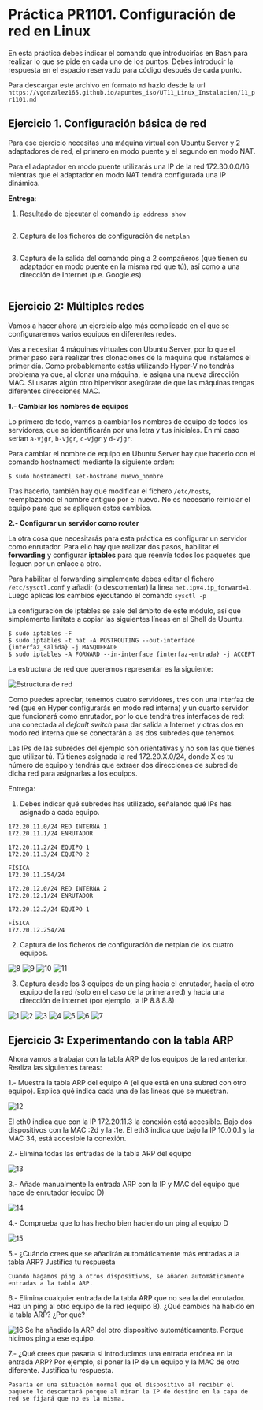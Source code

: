# Práctica PR1101. Configuración de red en Linux

En esta práctica debes indicar el comando que introducirías en Bash para realizar lo que se pide en cada uno de los puntos. Debes introducir la respuesta en el espacio reservado para código después de cada punto.

Para descargar este archivo en formato `md` hazlo desde la url `https://vgonzalez165.github.io/apuntes_iso/UT11_Linux_Instalacion/11_pr1101.md`


## Ejercicio 1. Configuración básica de red

Para ese ejercicio necesitas una máquina virtual con Ubuntu Server y 2 adaptadores de red, el primero en modo puente y el segundo en modo NAT.

Para el adaptador en modo puente utilizarás una IP de la red 172.30.0.0/16 mientras que el adaptador en modo NAT tendrá configurada una IP dinámica.

**Entrega**:
1. Resultado de ejecutar el comando `ip address show`

```

```

2. Captura de los ficheros de configuración de `netplan`

```

```

3. Captura de la salida del comando ping a 2 compañeros (que tienen su adaptador en modo puente en la misma red que tú), así como a una dirección de Internet (p.e. Google.es)

```

```

## Ejercicio 2: Múltiples redes

Vamos a hacer ahora un ejercicio algo más complicado en el que se configuraremos varios equipos en diferentes redes.

Vas a necesitar 4 máquinas virtuales con Ubuntu Server, por lo que el primer paso será realizar tres clonaciones de la máquina que instalamos el primer día. Como probablemente estás utilizando Hyper-V no tendrás problema ya que, al clonar una máquina, le asigna una nueva dirección MAC. Si usaras algún otro hipervisor asegúrate de que las máquinas tengas diferentes direcciones MAC.

**1.- Cambiar los nombres de equipos**

Lo primero de todo, vamos a cambiar los nombres de equipo de todos los servidores, que se identificarán por una letra y tus iniciales. En mi caso serían `a-vjgr`, `b-vjgr`, `c-vjgr` y `d-vjgr`.

Para cambiar el nombre de equipo en Ubuntu Server hay que hacerlo con el comando hostnamectl mediante la siguiente orden:

```
$ sudo hostnamectl set-hostname nuevo_nombre
```

Tras hacerlo, también hay que modificar el fichero `/etc/hosts`, reemplazando el nombre antiguo por el nuevo. No es necesario reiniciar el equipo para que se apliquen estos cambios.

**2.- Configurar un servidor como router**

La otra cosa que necesitarás para esta práctica es configurar un servidor como enrutador. Para ello hay que realizar dos pasos, habilitar el **forwarding** y configurar **iptables** para que reenvíe todos los paquetes que lleguen por un enlace a otro.

Para habilitar el forwarding simplemente debes editar el fichero `/etc/sysctl.conf` y añadir (o descomentar) la línea `net.ipv4.ip_forward=1`. Luego aplicas los cambios ejecutando el comando `sysctl -p`

La configuración de iptables se sale del ámbito de este módulo, así que simplemente limítate a copiar las siguientes líneas en el Shell de Ubuntu.

```
$ sudo iptables -F
$ sudo iptables -t nat -A POSTROUTING --out-interface {interfaz_salida} -j MASQUERADE
$ sudo iptables -A FORWARD --in-interface {interfaz-entrada} -j ACCEPT
```

La estructura de red que queremos representar es la siguiente:

![Estructura de red](imgs/pr1101.png)
 
Como puedes apreciar, tenemos cuatro servidores, tres con una interfaz de red (que en Hyper  configurarás en modo red interna) y un cuarto servidor que funcionará como enrutador, por lo que tendrá tres interfaces de red: una conectada al *default switch*  para dar salida a Internet y otras dos en modo red interna que se conectarán a las dos subredes que tenemos.

Las IPs de las subredes del ejemplo son orientativas y no son las que tienes que utilizar tú. Tú tienes asignada la red 172.20.X.0/24, donde X es tu número de equipo y tendrás que extraer dos direcciones de subred de dicha red para asignarlas a los equipos.

Entrega: 

1. Debes indicar qué subredes has utilizado, señalando qué IPs has asignado a cada equipo.

```
172.20.11.0/24 RED INTERNA 1
172.20.11.1/24 ENRUTADOR

172.20.11.2/24 EQUIPO 1
172.20.11.3/24 EQUIPO 2

FÍSICA
172.20.11.254/24

172.20.12.0/24 RED INTERNA 2
172.20.12.1/24 ENRUTADOR

172.20.12.2/24 EQUIPO 1

FÍSICA
172.20.12.254/24
```

2. Captura de los ficheros de configuración de netplan de los cuatro equipos.
   
![8](/imagenes/08.png)
![9](/imagenes/09.png)
![10](/imagenes/10.png)
![11](/imagenes/11.png)


3. Captura desde los 3 equipos de un ping hacia el enrutador, hacia el otro equipo de la red (solo en el caso de la primera red) y hacia una dirección de internet (por ejemplo, la IP 8.8.8.8)


![1](/imagenes/01.png)
![2](/imagenes/02.png)
![3](/imagenes/03.png)
![4](/imagenes/04.png)
![5](/imagenes/05.png)
![6](/imagenes/06.png)
![7](/imagenes/07.png)





## Ejercicio 3: Experimentando con la tabla ARP

Ahora vamos a trabajar con la tabla ARP de los equipos de la red anterior. Realiza las siguientes tareas:

1.- Muestra la tabla ARP del equipo A (el que está en una subred con otro equipo). Explica qué indica cada una de las líneas que se muestran.

![12](/imagenes/12.png)

El eth0 indica que con la IP 172.20.11.3 la conexión está accesible. Bajo dos dispositivos con la MAC :2d y la :1e.
El eth3 indica que bajo la IP 10.0.0.1 y la MAC 34, está accesible la conexión.

2.- Elimina todas las entradas de la tabla ARP del equipo


![13](/imagenes/13.png)


3.- Añade manualmente la entrada ARP con la IP y MAC del equipo que hace de enrutador (equipo D)

![14](/imagenes/14.png)

4.- Comprueba que lo has hecho bien haciendo un ping al equipo D

![15](/imagenes/15.png)

5.- ¿Cuándo crees que se añadirán automáticamente más entradas a la tabla ARP? Justifica tu respuesta

```
Cuando hagamos ping a otros dispositivos, se añaden automáticamente entradas a la tabla ARP.

```

6.- Elimina cualquier entrada de la tabla ARP que no sea la del enrutador. Haz un ping al otro equipo de la red (equipo B). ¿Qué cambios ha habido en la tabla ARP? ¿Por qué?

![16](/imagenes/16.png)
Se ha añadido la ARP del otro dispositivo automáticamente. Porque hicimos ping a ese equipo.

7.- ¿Qué crees que pasaría si introducimos una entrada errónea en la entrada ARP? Por ejemplo, si poner la IP de un equipo y la MAC de otro diferente. Justifica tu respuesta.

```
Pasaría en una situación normal que el dispositivo al recibir el paquete lo descartará porque al mirar la IP de destino en la capa de red se fijará que no es la misma.
```




